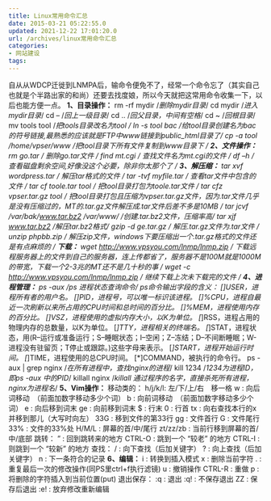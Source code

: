 ```yaml
---
title: Linux常用命令汇总
date: 2015-03-21 05:22:55.0
updated: 2021-12-22 17:01:20.0
url: /archives/linux常用命令汇总
categories: 
- 网站建设
tags: 
---
```


自从从WDCP迁徙到LNMPA后，输命令便免不了，经常一个命令忘了（其实自己也就是个半路出家的和尚）还要去找度娘，所以今天就把这常用命令收集一下，以后也能方便一点。
<strong>1、目录操作：</strong>
rm -rf mydir /*删除mydir目录*/
cd mydir /*进入mydir目录*/
cd – /*回上一级目录*/
cd .. /*回父目录，中间有空格*/
cd ~ /*回根目录*/
mv tools tool /*把tools目录改名为tool */
ln -s tool bac /*给tool目录创建名为bac的符号链接,最熟悉的应该就是FTP中www链接到public_html目录了*/
cp -a tool /home/vpser/www /*把tool目录下所有文件复制到www目录下 */
<strong>2、文件操作：</strong>
rm go.tar /* 删除go.tar文件 */
find mt.cgi /* 查找文件名为mt.cgi的文件 */
df –h /* 查看磁盘剩余空间,好像没这个必要，除非你太那个了 */
<strong>3、解压缩：</strong>
tar xvf wordpress.tar /* 解压tar格式的文件 */
tar -tvf myfile.tar /* 查看tar文件中包含的文件 */
tar cf toole.tar tool /* 把tool目录打包为toole.tar文件 */
tar cfz vpser.tar.gz tool /* 把tool目录打包且压缩为vpser.tar.gz文件，因为.tar文件几乎是没有压缩过的，MT的.tar.gz文件解压成.tar文件后差不多是10MB */
tar jcvf /var/bak/www.tar.bz2 /var/www/ /*创建.tar.bz2文件，压缩率高*/
tar xjf www.tar.bz2 /*解压tar.bz2格式*/
gzip -d ge.tar.gz /* 解压.tar.gz文件为.tar文件 */
unzip phpbb.zip /* 解压zip文件，windows下要压缩出一个.tar.gz格式的文件还是有点麻烦的 */
<strong>下载：</strong>
wget http://www.vpsyou.com/lnmp/lnmp.zip / *下载远程服务器上的文件到自己的服务器，连上传都省了，服务器不是100M就是1000M的带宽，下载一个2-3兆的MT还不是几十秒的事 */
wget -c http://www.vpsyou.com/lnmp/lnmp.zip /* 继续下载上次未下载完的文件 */
<strong>4、进程管理：</strong>
ps -aux /*ps 进程状态查询命令*/
ps命令输出字段的含义：
[*]USER，进程所有者的用户名。
[*]PID，进程号，可以唯一标识该进程。
[*]%CPU，进程自最近一次刷新以来所占用的CPU时间和总时间的百分比。
[*]%MEM，进程使用内存的百分比。
[*]VSZ，进程使用的虚拟内存大小，以K为单位。
[*]RSS，进程占用的物理内存的总数量，以K为单位。
[*]TTY，进程相关的终端名。
[*]STAT，进程状态，用(R–运行或准备运行；S–睡眠状态；I–空闲；Z–冻结；D–不间断睡眠；W-进程没有驻留页；T停止或跟踪。)这些字母来表示。
[*]START，进程开始运行时间。
[*]TIME，进程使用的总CPU时间。
[*]COMMAND，被执行的命令行。
ps -aux | grep nginx /*在所有进程中，查找nginx的进程*/
kill 1234 /*1234为进程ID，即ps -aux 中的PID*/
killall nginx /*killall 通过程序的名字，直接杀死所有进程，nginx为进程名*/
<strong>5、Vim操作：</strong>
移动类的：
h/j/k/l: 左/下/上/右　移一格
w : 向后词移动　（前面加数字移动多少个词）
b : 向前词移动　（前面加数字移动多少个词）
e : 向后移到词末
ge : 向前移到词末
$ : 行末
0 : 行首
tx : 向右查找本行的x并移到那儿（大写时向左）
33G : 移到文件的第33行
gg : 文件首行
G : 文件尾行
33% : 文件的33%处
H/M/L : 屏幕的首/中/尾行
zt/zz/zb : 当前行移到屏幕的首/中/底部
跳转：
” : 回到跳转来的地方
CTRL-O : 跳到一个 “较老” 的地方
CTRL-I : 则跳到一个 “较新” 的地方
查找：
/ : 向下查找（后加关键字）
? : 向上查找（后加关键字）
n : 下一条符合的记录
<strong>6、编辑：</strong>
i : 转换到插入模式
x : 删除当前字符
. : 重复最后一次的修改操作(同PS里ctrl+f执行滤镜)
u : 撤销操作
CTRL-R : 重做
p : 将删除的字符插入到当前位置(put)
退出保存：
:q : 退出
:q! : 不保存退出
ZZ : 保存后退出
:e! : 放弃修改重新编辑